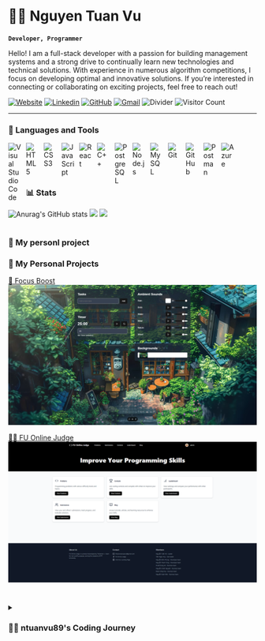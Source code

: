 # 🧑‍💻 Nguyen Tuan Vu

**`Developer, Programmer`**

Hello! I am a full-stack developer with a passion for building management systems and a strong drive to continually learn new technologies and technical solutions. With experience in numerous algorithm competitions, I focus on developing optimal and innovative solutions. If you’re interested in connecting or collaborating on exciting projects, feel free to reach out!

[![Website](https://img.shields.io/badge/website-000000?style=for-the-badge&logo=About.me&logoColor=white)](https://tuanvunguyen89.github.io/)
[![Linkedin](https://img.shields.io/badge/LinkedIn-0077B5?style=for-the-badge&logo=linkedin&logoColor=white)](https://www.linkedin.com/in/tu%E1%BA%A5n-v%C5%A9-nguy%E1%BB%85n-815501307/)
[![GitHub](https://img.shields.io/badge/GitHub-100000?style=for-the-badge&logo=github&logoColor=white)](https://github.com/TuanVuNguyen89)
[![Gmail](https://img.shields.io/badge/Gmail-D14836?style=for-the-badge&logo=gmail&logoColor=white)](mailto:nguyentuanvuk62@gmail.com)
![Divider](https://img.shields.io/badge/-|-0d1117?style=for-the-badge)
![Visitor Count](https://komarev.com/ghpvc/?username=TuanVuNguyen89&style=for-the-badge)

---

### 🧰 Languages and Tools

<img align="left" alt="Visual Studio Code" width="26px" src="https://cdn.jsdelivr.net/gh/devicons/devicon@latest/icons/dotnetcore/dotnetcore-original.svg" style="padding-right:10px;" />
<img align="left" alt="HTML5" width="26px" src="https://cdn.jsdelivr.net/gh/devicons/devicon/icons/html5/html5-original.svg" style="padding-right:10px;" />
<img align="left" alt="CSS3" width="26px" src="https://cdn.jsdelivr.net/gh/devicons/devicon/icons/css3/css3-original.svg" style="padding-right:10px;" />
<img align="left" alt="JavaScript" width="26px" src="https://cdn.jsdelivr.net/gh/devicons/devicon/icons/javascript/javascript-original.svg" style="padding-right:10px;" />
<img align="left" alt="React" width="26px" src="https://cdn.jsdelivr.net/gh/devicons/devicon/icons/react/react-original.svg" style="padding-right:10px;" />
<img align="left" alt="C++" width="26px" src="https://cdn.jsdelivr.net/gh/devicons/devicon@latest/icons/cplusplus/cplusplus-original.svg" style="padding-right:10px;" />
<img align="left" alt="PostgreSQL" width="26px" src="https://cdn.jsdelivr.net/gh/devicons/devicon@latest/icons/postgresql/postgresql-original.svg" style="padding-right:10px;" />
<img align="left" alt="Node.js" width="26px" src="https://cdn.jsdelivr.net/gh/devicons/devicon/icons/nodejs/nodejs-original.svg" style="padding-right:10px;" />
<img align="left" alt="MySQL" width="26px" src="https://cdn.jsdelivr.net/gh/devicons/devicon/icons/mysql/mysql-original.svg" style="padding-right:10px;" />
<img align="left" alt="Git" width="26px" src="https://cdn.jsdelivr.net/gh/devicons/devicon/icons/git/git-original.svg" style="padding-right:10px;" />
<img align="left" alt="GitHub" width="26px" src="https://user-images.githubusercontent.com/3369400/139447912-e0f43f33-6d9f-45f8-be46-2df5bbc91289.png" style="padding-right:10px;" />
<img align="left" alt="Postman" width="26px" src="https://cdn.jsdelivr.net/gh/devicons/devicon@latest/icons/postman/postman-original.svg" style="padding-right:10px;" />
<img align="left" alt="Azure" width="26px" src="https://cdn.jsdelivr.net/gh/devicons/devicon@latest/icons/azure/azure-original.svg" style="padding-right:10px;" />

<br />
<br />
<br />

#

### 📊 Stats

![Anurag's GitHub stats](https://github-readme-stats.vercel.app/api?username=TuanVuNguyen89&show_icons=true&theme=radical)
<img height="180em" src="https://github-readme-stats.vercel.app/api/top-langs/?username=TuanVuNguyen89&theme=onedark&show_icons=true&hide_border=true&layout=compact&langs_count=8&include_all_commits=true&count_private=true"/>
<img height="180em" src="https://github-readme-streak-stats.herokuapp.com/?user=TuanVuNguyen89&theme=onedark&hide_border=true"/>

#

### 🤩 My personl project

### 🤩 My Personal Projects

[💪 Focus Boost](https://focus-boost.vercel.app/)  
![Focus Boost](./focus-boost.png)

[👨‍💻 FU Online Judge](https://fuoj.tech/)  
![FU Online Judge](./fu-onlinejudge.png)

#

<details>
  <summary><h3> 🧑‍💻 ntuanvu89's Coding Journey</h3></summary>
  <p>
I began my programming journey at the age of 15 when I entered high school. The first language I encountered was C++, and the algorithms and data structures I was taught in school helped me greatly in competitive programming contests. I joined my school's informatics team and competed in the national informatics competition for outstanding students. However, I fell short and only received consolation prizes for two consecutive years, which remains one of my biggest regrets from high school.

Upon entering university, I chose FPT University Hanoi as the next stop in my journey. I received a 100% tuition scholarship, which became a great support throughout my studies. During this time, I found JS Club (Japanese Software Club), a club that helped me mature greatly in learning new technologies. I learned to build a website system, develop an online game that attracted many players, and study new programming languages. JS Club felt like home, and I loved the people there. Besides, throughout my time at university, I participated in various programming competitions such as ICPC, the National Student Olympiad in Informatics, FTalent Code, and more. These experiences helped me maintain the skills I had developed in high school.

During my university years, I worked in several roles: as a freelance algorithm programmer, an algorithms tutor, and as an intern from the beginning of my second year.

    A challenging and rewarding journey 🤩
  </p>
</details>
